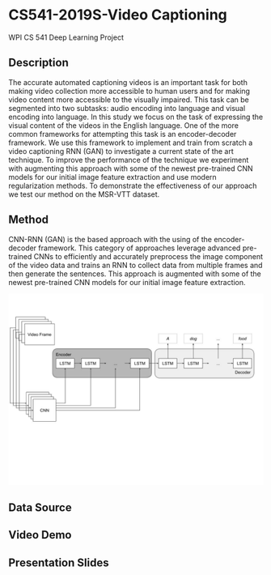 # CS541-2019S-Video Captioning
WPI CS 541 Deep Learning Project 

## Description
The accurate automated captioning videos is an important task for both making video collection more accessible to human users and for making video content more accessible to the visually impaired. This task can be segmented into two subtasks: audio encoding into language and visual encoding into language. In this study we focus on the task of expressing the visual content of the videos in the English language. One of the more common frameworks for attempting this task is an encoder-decoder framework. We use this framework to implement and train from scratch a video captioning RNN (GAN) to investigate a current state of the art technique. To improve the performance of the technique we experiment with augmenting this approach with some of the newest pre-trained CNN models for our initial image feature extraction and use modern regularization methods. To demonstrate the effectiveness of our approach we test our method on the MSR-VTT dataset.

## Method
CNN-RNN (GAN) is the based approach with the using of the encoder-decoder framework. This category of approaches leverage advanced pre-trained CNNs to efficiently and accurately preprocess the image component of the video data and trains an RNN to collect data from multiple frames and then generate the sentences. This approach is augmented with some of the newest pre-trained CNN models for our initial image feature extraction.

![](/images/CS541%20Project%20Proposal.jpg)

## Data Source



## Video Demo


## Presentation Slides
